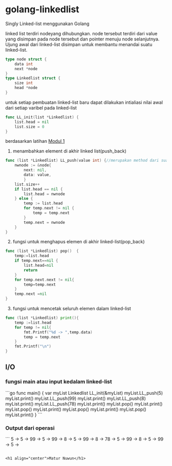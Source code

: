 # golang-linkedlist
Singly Linked-list menggunakan Golang

linked list terdiri nodeyang dihubungkan. node tersebut terdiri dari value yang disimpan pada node tersebut dan pointer menuju node selanjutnya. Ujung awal dari linked-list disimpan untuk membantu menandai suatu linked-list. 
```go
type node struct {
	data int
	next *node
}
type Linkedlist struct {
	size int
	head *node
}
```
untuk setiap pembuatan linked-list baru dapat dilakukan intialiasi nilai awal dari setiap varibel pada linked-list
```go
func LL_init(list *Linkedlist) {
	list.head = nil
	list.size = 0
}
```
berdasarkan latihan [Modul 1](https://github.com/godlixe/modul-go/blob/main/dasar-dasar-golang.md#fungsi-multiple-return)
1. menambahkan element di akhir linked list(push_back)
```go
func (list *Linkedlist) LL_push(value int) {//merupakan method dari suatu pointer linkedlist
	nwnode := &node{
		next: nil,
		data: value,
		}
	list.size++
	if list.head == nil {
		list.head = nwnode
	} else {
		temp := list.head
		for temp.next != nil {
			temp = temp.next
		}
		temp.next = nwnode
	}
}
```
2. fungsi untuk menghapus elemen di akhir linked-list(pop_back)
```go
func (list *Linkedlist) pop()  {
	temp:=list.head
	if temp.next==nil {
		list.head=nil
		return
	}
	for temp.next.next != nil{
		temp=temp.next
	}
	temp.next =nil
}
```
3. fungsi untuk mencetak seluruh elemen dalam linked-list
```go
func (list *Linkedlist) print(){
	temp :=list.head
	for temp != nil{
		fmt.Printf("%d -> ",temp.data)
		temp = temp.next
	}
	fmt.Printf("\n")
}
```

<h2>I/O</h2>
<h3>fungsi main atau input kedalam linked-list</h3>
```go
func main() {
	var myList Linkedlist
	LL_init(&myList)
	myList.LL_push(5)
	myList.print()
	myList.LL_push(99)
	myList.print()
	myList.LL_push(8)
	myList.print()
	myList.LL_push(78)
	myList.print()
	myList.pop()
	myList.print()
	myList.pop()
	myList.print()
	myList.pop()
	myList.print()
	myList.pop()
	myList.print()
}
```
<h3>Output dari operasi</h3>
```
5 ->
5 -> 99 ->
5 -> 99 -> 8 ->
5 -> 99 -> 8 -> 78 ->
5 -> 99 -> 8 ->
5 -> 99 ->
5 ->

```

<h1 align="center">Matur Nuwun</h1>